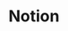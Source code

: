 ---
created: '2025-09-16T15:05:15.651238'
modified: '2025-09-17T17:33:23.125524'
ship_factor: 5
subtype: mcp-servers
tags: []
title: Notion
type: tool
version: 1
---